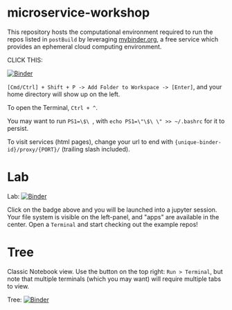 # microservice-workshop

This repository hosts the computational environment required to run the repos listed in `postBuild` by leveraging [mybinder.org](https://mybinder.org), a free service which provides an ephemeral cloud computing environment.

CLICK THIS:

[![Binder](https://mybinder.org/badge_logo.svg)](https://mybinder.org/v2/gh/ml-starter-packs/microservice-workshop/main?urlpath=vscode/)

`[Cmd/Ctrl] + Shift + P -> Add Folder to Workspace -> [Enter]`, and your home directory will show up on the left.

To open the Terminal, `Ctrl + ^`.

You may want to run `PS1=\$\ `, with `echo PS1=\"\$\ \" >> ~/.bashrc` for it to persist.

To visit services (html pages), change your url to end with `{unique-binder-id}/proxy/{PORT}/` (trailing slash included).


# Lab

Lab: [![Binder](https://mybinder.org/badge_logo.svg)](https://mybinder.org/v2/gh/ml-starter-packs/microservice-workshop/main?urlpath=lab)

Click on the badge above and you will be launched into a jupyter session.
Your file system is visible on the left-panel, and "apps" are available in the center.
Open a `Terminal` and start checking out the example repos!


# Tree

Classic Notebook view. Use the button on the top right: `Run > Terminal`, but note that multiple terminals (which you may want) will require multiple tabs to view.

Tree: [![Binder](https://mybinder.org/badge_logo.svg)](https://mybinder.org/v2/gh/ml-starter-packs/microservice-workshop/main?urlpath=tree)
